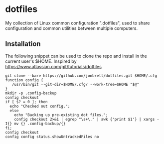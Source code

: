 # dotfiles
My collection of Linux common configuration ".dotfiles", used to share configuration and common utilities between multiple computers.

## Installation
The following snippet can be used to clone the repo and install in the current user's $HOME. Inspired by https://www.atlassian.com/git/tutorials/dotfiles

```
git clone --bare https://github.com/jonbrett/dotfiles.git $HOME/.cfg
function config {
   /usr/bin/git --git-dir=$HOME/.cfg/ --work-tree=$HOME "$@"
}
mkdir -p .config-backup
config checkout
if [ $? = 0 ]; then
  echo "Checked out config.";
  else
    echo "Backing up pre-existing dot files.";
    config checkout 2>&1 | egrep "\s+\." | awk {'print $1'} | xargs -I{} mv {} .config-backup/{}
fi;
config checkout
config config status.showUntrackedFiles no
```
